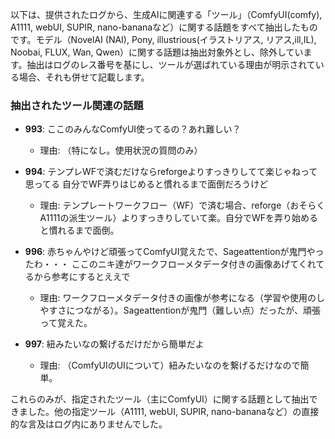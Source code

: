 以下は、提供されたログから、生成AIに関連する「ツール」（ComfyUI(comfy), A1111, webUI, SUPIR, nano-bananaなど）に関する話題をすべて抽出したものです。モデル（NovelAI (NAI), Pony, illustrious(イラストリアス, リアス,ill,IL), Noobai, FLUX, Wan, Qwen）に関する話題は抽出対象外とし、除外しています。抽出はログのレス番号を基にし、ツールが選ばれている理由が明示されている場合、それも併せて記載します。

### 抽出されたツール関連の話題
- **993**: ここのみんなComfyUI使ってるの？あれ難しい？
  - 理由: （特になし。使用状況の質問のみ）

- **994**: テンプレWFで済むだけならreforgeよりすっきりしてて楽じゃねって思ってる 自分でWF弄りはじめると慣れるまで面倒だろうけど
  - 理由: テンプレートワークフロー（WF）で済む場合、reforge（おそらくA1111の派生ツール）よりすっきりしていて楽。自分でWFを弄り始めると慣れるまで面倒。

- **996**: 赤ちゃんやけど頑張ってComfyUI覚えたで、Sageattentionが鬼門やったわ・・・ ここのニキ達がワークフローメタデータ付きの画像あげてくれてるから参考にするとええで
  - 理由: ワークフローメタデータ付きの画像が参考になる（学習や使用のしやすさにつながる）。Sageattentionが鬼門（難しい点）だったが、頑張って覚えた。

- **997**: 紐みたいなの繋げるだけだから簡単だよ
  - 理由: （ComfyUIのUIについて）紐みたいなのを繋げるだけなので簡単。

これらのみが、指定されたツール（主にComfyUI）に関する話題として抽出できました。他の指定ツール（A1111, webUI, SUPIR, nano-bananaなど）の直接的な言及はログ内にありませんでした。